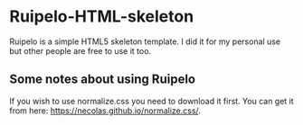 # Ruipelo-HTML-skeleton

Ruipelo is a simple HTML5 skeleton template. I did it for my personal use but other people are free to use it too.

## Some notes about using Ruipelo

If you wish to use normalize.css you need to download it first. You can get it from here: https://necolas.github.io/normalize.css/.